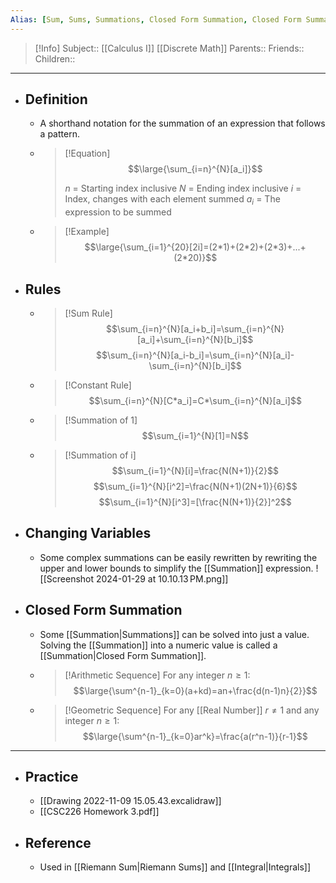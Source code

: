 ```yaml
---
Alias: [Sum, Sums, Summations, Closed Form Summation, Closed Form Summations]
---
```

> [!Info]
> Subject:: [[Calculus I]] [[Discrete Math]]
> Parents:: 
> Friends:: 
> Children:: 
---
- ## Definition
	- A shorthand notation for the summation of an expression that follows a pattern.
	- > [!Equation]
	  > $$\large{\sum_{i=n}^{N}[a_i]}$$
	  > 
	  > $n$ = Starting index inclusive
	  > $N$ = Ending index inclusive
	  > $i$ = Index, changes with each element summed
	  > $a_i$ = The expression to be summed
	- > [!Example]
	  > $$\large{\sum_{i=1}^{20}[2i]=(2*1)+(2*2)+(2*3)+...+(2*20)}$$
- ## Rules
	- > [!Sum Rule]
	  > $$\sum_{i=n}^{N}[a_i+b_i]=\sum_{i=n}^{N}[a_i]+\sum_{i=n}^{N}[b_i]$$
	  > $$\sum_{i=n}^{N}[a_i-b_i]=\sum_{i=n}^{N}[a_i]-\sum_{i=n}^{N}[b_i]$$
	- > [!Constant Rule]
	  > $$\sum_{i=n}^{N}[C*a_i]=C*\sum_{i=n}^{N}[a_i]$$
	- > [!Summation of 1]
	  > $$\sum_{i=1}^{N}[1]=N$$
	- > [!Summation of i]
	  > $$\sum_{i=1}^{N}[i]=\frac{N(N+1)}{2}$$
	  > $$\sum_{i=1}^{N}[i^2]=\frac{N(N+1)(2N+1)}{6}$$
	  > $$\sum_{i=1}^{N}[i^3]=[\frac{N(N+1)}{2}]^2$$
- ## Changing Variables
	- Some complex summations can be easily rewritten by rewriting the upper and lower bounds to simplify the [[Summation]] expression.
	  ![[Screenshot 2024-01-29 at 10.10.13 PM.png]]
- ## Closed Form Summation
	- Some [[Summation|Summations]] can be solved into just a value. Solving the [[Summation]] into a numeric value is called a [[Summation|Closed Form Summation]].
	- > [!Arithmetic Sequence]
	  > For any integer $n\geq 1$:
	  > $$\large{\sum^{n-1}_{k=0}(a+kd)=an+\frac{d(n-1)n}{2}}$$
	- > [!Geometric Sequence]
	  > For any [[Real Number]] $r\neq 1$ and any integer $n\geq 1$:
	  > $$\large{\sum^{n-1}_{k=0}ar^k}=\frac{a(r^n-1)}{r-1}$$
---
- ## Practice
	- [[Drawing 2022-11-09 15.05.43.excalidraw]]
	- [[CSC226 Homework 3.pdf]]
- ## Reference
	- Used in [[Riemann Sum|Riemann Sums]] and [[Integral|Integrals]]